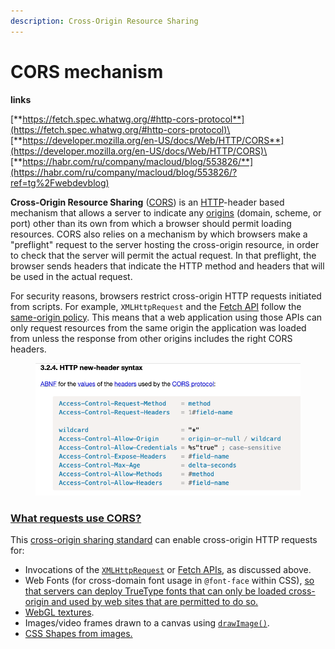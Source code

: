 ```yaml
---
description: Cross-Origin Resource Sharing
---
```


# CORS mechanism

**links**

[**https://fetch.spec.whatwg.org/#http-cors-protocol**](https://fetch.spec.whatwg.org/#http-cors-protocol)\
[**https://developer.mozilla.org/en-US/docs/Web/HTTP/CORS**](https://developer.mozilla.org/en-US/docs/Web/HTTP/CORS)\
[**https://habr.com/ru/company/macloud/blog/553826/**](https://habr.com/ru/company/macloud/blog/553826/?ref=tg%2Fwebdevblog)

**Cross-Origin Resource Sharing** ([CORS](https://developer.mozilla.org/en-US/docs/Glossary/CORS)) is an [HTTP](https://developer.mozilla.org/en-US/docs/Glossary/HTTP)-header based mechanism that allows a server to indicate any [origins](https://developer.mozilla.org/en-US/docs/Glossary/Origin) (domain, scheme, or port) other than its own from which a browser should permit loading resources. CORS also relies on a mechanism by which browsers make a "preflight" request to the server hosting the cross-origin resource, in order to check that the server will permit the actual request. In that preflight, the browser sends headers that indicate the HTTP method and headers that will be used in the actual request.

For security reasons, browsers restrict cross-origin HTTP requests initiated from scripts. For example, `XMLHttpRequest` and the [Fetch API](https://developer.mozilla.org/en-US/docs/Web/API/Fetch\_API) follow the [same-origin policy](https://developer.mozilla.org/en-US/docs/Web/Security/Same-origin\_policy). This means that a web application using those APIs can only request resources from the same origin the application was loaded from unless the response from other origins includes the right CORS headers.

<figure><img src="../../../.gitbook/assets/10255.png" alt=""><figcaption></figcaption></figure>

### [What requests use CORS?](https://developer.mozilla.org/en-US/docs/Web/HTTP/CORS#what\_requests\_use\_cors) <a href="#what_requests_use_cors" id="what_requests_use_cors"></a>

This [cross-origin sharing standard](https://fetch.spec.whatwg.org/#http-cors-protocol) can enable cross-origin HTTP requests for:

* Invocations of the [`XMLHttpRequest`](https://developer.mozilla.org/en-US/docs/Web/API/XMLHttpRequest) or [Fetch APIs](https://developer.mozilla.org/en-US/docs/Web/API/Fetch\_API), as discussed above.
* Web Fonts (for cross-domain font usage in `@font-face` within CSS), [so that servers can deploy TrueType fonts that can only be loaded cross-origin and used by web sites that are permitted to do so.](https://www.w3.org/TR/css-fonts-3/#font-fetching-requirements)
* [WebGL textures](https://developer.mozilla.org/en-US/docs/Web/API/WebGL\_API/Tutorial/Using\_textures\_in\_WebGL).
* Images/video frames drawn to a canvas using [`drawImage()`](https://developer.mozilla.org/en-US/docs/Web/API/CanvasRenderingContext2D/drawImage).
* [CSS Shapes from images.](https://developer.mozilla.org/en-US/docs/Web/CSS/CSS\_Shapes/Shapes\_From\_Images)

